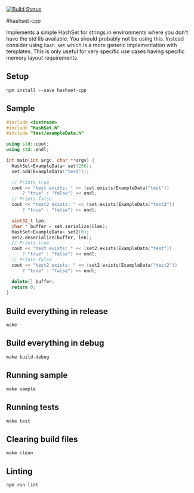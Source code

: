 [![Build Status](https://travis-ci.org/bbondy/hashset-cpp.svg?branch=master)](https://travis-ci.org/bbondy/hashset-cpp)

#hashset-cpp

Implements a simple HashSet for strings in environments where you don't have the std lib available.
You should probably not be using this. Instead consider using `hash_set` which is a more generic implementation with templates.
This is only useful for very specific use cases having specific memory layout requirements.

## Setup

```
npm install --save hashset-cpp
```

## Sample

```c++
#include <iostream>
#include "HashSet.h"
#include "test/exampleData.h"

using std::cout;
using std::endl;

int main(int argc, char **argv) {
  HashSet<ExampleData> set(256);
  set.add(ExampleData("test"));

  // Prints true
  cout << "test exists: " << (set.exists(ExampleData("test"))
      ? "true" : "false") << endl;
  // Prints false
  cout << "test2 exists: " << (set.exists(ExampleData("test2"))
      ? "true" : "false") << endl;

  uint32_t len;
  char * buffer = set.serialize(&len);
  HashSet<ExampleData> set2(0);
  set2.deserialize(buffer, len);
  // Prints true
  cout << "test exists: " << (set2.exists(ExampleData("test"))
      ? "true" : "false") << endl;
  // Prints false
  cout << "test2 exists: " << (set2.exists(ExampleData("test2"))
      ? "true" : "false") << endl;

  delete[] buffer;
  return 0;
}
```

## Build everything in release

```
make
```

## Build everything in debug

```
make build-debug
```

## Running sample

```
make sample
```

## Running tests

```
make test
```

## Clearing build files
```
make clean
```

## Linting
```
npm run lint
```
